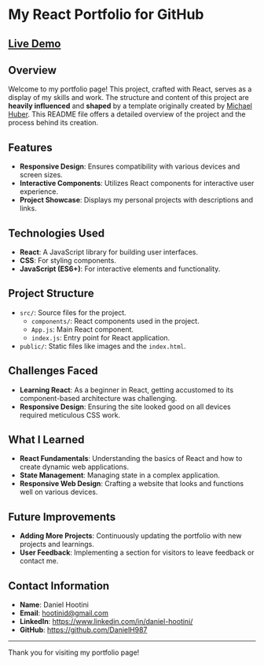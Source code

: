 # My React Portfolio for GitHub
## [Live Demo](https://danielh987.github.io/github-react-portfolio/)

## Overview
Welcome to my portfolio page! This project, crafted with React, serves as a display of my skills and work. The structure and content of this project are **heavily influenced** and **shaped** by a template originally created by [Michael Huber](https://github.com/mshuber1981). This README file offers a detailed overview of the project and the process behind its creation.

## Features
- **Responsive Design**: Ensures compatibility with various devices and screen sizes.
- **Interactive Components**: Utilizes React components for interactive user experience.
- **Project Showcase**: Displays my personal projects with descriptions and links.

## Technologies Used
- **React**: A JavaScript library for building user interfaces.
- **CSS**: For styling components.
- **JavaScript (ES6+)**: For interactive elements and functionality.

## Project Structure
- `src/`: Source files for the project.
  - `components/`: React components used in the project.
  - `App.js`: Main React component.
  - `index.js`: Entry point for React application.
- `public/`: Static files like images and the `index.html`.

## Challenges Faced
- **Learning React**: As a beginner in React, getting accustomed to its component-based architecture was challenging.
- **Responsive Design**: Ensuring the site looked good on all devices required meticulous CSS work.

## What I Learned
- **React Fundamentals**: Understanding the basics of React and how to create dynamic web applications.
- **State Management**: Managing state in a complex application.
- **Responsive Web Design**: Crafting a website that looks and functions well on various devices.

## Future Improvements
- **Adding More Projects**: Continuously updating the portfolio with new projects and learnings.
- **User Feedback**: Implementing a section for visitors to leave feedback or contact me.

## Contact Information
- **Name**: Daniel Hootini
- **Email**: hootinid@gmail.com
- **LinkedIn**: https://www.linkedin.com/in/daniel-hootini/
- **GitHub**: https://github.com/DanielH987

---

Thank you for visiting my portfolio page!
